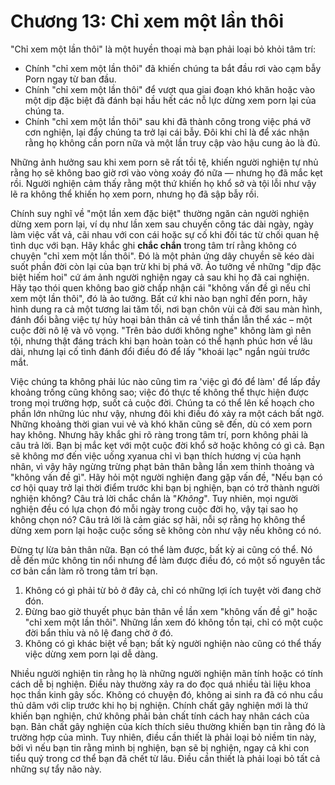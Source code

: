 # Chương 13: Chỉ xem một lần thôi

"Chỉ xem một lần thôi" là một huyền thoại mà bạn phải loại bỏ khỏi tâm trí:

* Chính "chỉ xem một lần thôi" đã khiến chúng ta bắt đầu rơi vào cạm bẫy Porn ngay từ ban đầu.
* Chính "chỉ xem một lần thôi" để vượt qua giai đoạn khó khăn hoặc vào một dịp đặc biệt đã đánh bại hầu hết các nỗ lực dừng xem porn lại của chúng ta.
* Chính "chỉ xem một lần thôi" sau khi đã thành công trong việc phá vỡ cơn nghiện, lại đẩy chúng ta trở lại cái bẫy. Đôi khi chỉ là để xác nhận rằng họ không cần porn nữa và một lần truy cập vào hậu cung ảo là đủ.

Những ảnh hưởng sau khi xem porn sẽ rất tồi tệ, khiến người nghiện tự nhủ rằng họ sẽ không bao giờ rơi vào vòng xoáy đó nữa — nhưng họ đã mắc kẹt rồi. Người nghiện cảm thấy rằng một thứ khiến họ khổ sở và tội lỗi như vậy lẽ ra không thể khiến họ xem porn, nhưng họ đã sập bẫy rồi.

Chính suy nghĩ về "một lần xem đặc biệt" thường ngăn cản người nghiện dừng xem porn lại, ví dụ như lần xem sau chuyến công tác dài ngày, ngày làm việc vất vả, cãi nhau với con cái hoặc sự cố khi đối tác từ chối quan hệ tình dục với bạn. Hãy khắc ghi **chắc chắn** trong tâm trí rằng không có chuyện "chỉ xem một lần thôi". Đó là một phản ứng dây chuyền sẽ kéo dài suốt phần đời còn lại của bạn trừ khi bị phá vỡ. Ảo tưởng về những "dịp đặc biệt hiếm hoi" cứ ám ảnh người nghiện ngay cả sau khi họ đã cai nghiện. Hãy tạo thói quen không bao giờ chấp nhận cái "không vấn đề gì nếu chỉ xem một lần thôi", đó là ảo tưởng. Bất cứ khi nào bạn nghĩ đến porn, hãy hình dung ra cả một tương lai tăm tối, nơi bạn chôn vùi cả đời sau màn hình, đánh đổi bằng việc tự hủy hoại bản thân cả về tinh thần lẫn thể xác –  một cuộc đời nô lệ và vô vọng. "Trên bảo dưới không nghe" không làm gì nên tội, nhưng thật đáng trách khi bạn hoàn toàn có thể hạnh phúc hơn về lâu dài, nhưng lại cố tình đánh đổi điều đó để lấy "khoái lạc" ngắn ngủi trước mắt.


Việc chúng ta không phải lúc nào cũng tìm ra 'việc gì đó để làm' để lấp đầy khoảng trống cũng không sao; việc đó thực tế không thể thực hiện được trong mọi trường hợp, suốt cả cuộc đời. Chúng ta có thể lên kế hoạch cho phần lớn những lúc như vậy, nhưng đôi khi điều đó xảy ra một cách bất ngờ. Những khoảng thời gian vui vẻ và khó khăn cũng sẽ đến, dù có xem porn hay không. Nhưng hãy khắc ghi rõ ràng trong tâm trí, porn không phải là câu trả lời. Bạn bị mắc kẹt với một cuộc đời khổ sở hoặc không có gì cả. Bạn sẽ không mơ đến việc uống xyanua chỉ vì bạn thích hương vị của hạnh nhân, vì vậy hãy ngừng trừng phạt bản thân bằng lần xem thỉnh thoảng và "không vấn đề gì". Hãy hỏi một người nghiện đang gặp vấn đề, "Nếu bạn có cơ hội quay trở lại thời điểm trước khi bạn bị nghiện, bạn có trở thành người nghiện không? Câu trả lời chắc chắn là "*Không*". Tuy nhiên, mọi người nghiện đều có lựa chọn đó mỗi ngày trong cuộc đời họ, vậy tại sao họ không chọn nó? Câu trả lời là cảm giác sợ hãi, nỗi sợ rằng họ không thể dừng xem porn lại hoặc cuộc sống sẽ không còn như vậy nếu không có nó.

Đừng tự lừa bản thân nữa. Bạn có thể làm được, bất kỳ ai cũng có thể. Nó dễ đến mức không tin nổi nhưng để làm được điều đó, có một số nguyên tắc cơ bản cần làm rõ trong tâm trí bạn.

1. Không có gì phải từ bỏ ở đây cả, chỉ có những lợi ích tuyệt vời đang chờ đón.
2. Đừng bao giờ thuyết phục bản thân về lần xem "không vấn đề gì" hoặc "chỉ xem một lần thôi". Những lần xem đó không tồn tại, chỉ có một cuộc đời bẩn thỉu và nô lệ đang chờ ở đó.
3. Không có gì khác biệt về bạn; bất kỳ người nghiện nào cũng có thể thấy việc dừng xem porn lại dễ dàng.

Nhiều người nghiện tin rằng họ là những người nghiện mãn tính hoặc có tính cách dễ bị nghiện. Điều này thường xảy ra do đọc quá nhiều tài liệu khoa học thần kinh gây sốc. Không có chuyện đó, không ai sinh ra đã có nhu cầu thủ dâm với clip trước khi họ bị nghiện. Chính chất gây nghiện mới là thứ khiến bạn nghiện, chứ không phải bản chất tính cách hay nhân cách của bạn. Bản chất gây nghiện của kích thích siêu thường khiến bạn tin rằng đó là trường hợp của mình. Tuy nhiên, điều cần thiết là phải loại bỏ niềm tin này, bởi vì nếu bạn tin rằng mình bị nghiện, bạn sẽ bị nghiện, ngay cả khi con tiểu quỷ trong cơ thể bạn đã chết từ lâu. Điều cần thiết là phải loại bỏ tất cả những sự tẩy não này.